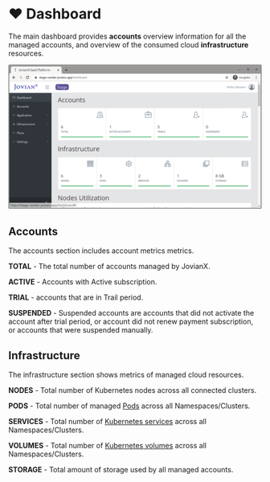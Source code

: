 # ❤️ Dashboard

The main dashboard provides **accounts** overview information for all the managed accounts, and overview of the consumed cloud **infrastructure** resources. 

![JovianX Dahsboard](../.gitbook/assets/screenshot-20200902011247-1200x685.png)

## Accounts

The accounts section includes account metrics metrics.

**TOTAL** - The total number of accounts managed by JovianX.

**ACTIVE** - Accounts with Active subscription.

**TRIAL** - accounts that are in Trail period. 

**SUSPENDED** - Suspended accounts are accounts that did not activate the account after trial period, or account did not renew payment subscription, or accounts that were suspended manually.

## Infrastructure

The infrastructure section shows metrics of managed cloud resources.

**NODES** - Total number of Kubernetes nodes across all connected clusters. 

**PODS** - Total number of managed [Pods](https://kubernetes.io/docs/concepts/workloads/pods/pod/) across all Namespaces/Clusters.

**SERVICES** -  Total number of [Kubernetes services](https://kubernetes.io/docs/concepts/services-networking/service/) across all Namespaces/Clusters.

**VOLUMES** - Total number of [Kubernetes volumes](https://kubernetes.io/docs/concepts/storage/volumes/) across all Namespaces/Clusters.

**STORAGE** - Total amount of storage used by all managed accounts.






